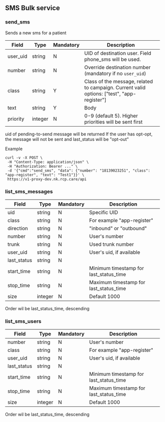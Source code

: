 ## SMS Bulk service

### send_sms

Sends a new sms for a patient

|Field|Type|Mandatory|Description
|---|---|---|---
|user_uid|string|N|UID of destination user. Field phone_sms will be used.
|number|string|N|Override destination number (mandatory if no `user_uid`)
|class|string|Y|Class of the message, related to campaign. Current valid options: ["test", "app-register"]
|text|string|Y|Body
|priority|integer|N|0-9 (default 5). Higher priorities will be sent first

uid of pending-to-send message will be returned
If the user has opt-opt, the message will not be sent and last_status will be "opt-out"

Example

```
curl -v -X POST \
 -H "Content-Type: application/json" \
 -H "Authorization: Bearer ..." \
 -d '{"cmd":"send_sms", "data": {"number": "18139023251", "class": "app-register", "text": "Test1"}}' \
 https://v1-proxy-dev.nk.rcp.care/api
```


### list_sms_messages

|Field|Type|Mandatory|Description
|---|---|---|---
|uid|string|N|Specific UID
|class|string|N|For example "app-register"
|direction|string|N|"inbound" or "outbound"
|number|string|N|User's number
|trunk|string|N|Used trunk number
|user_uid|string|N|User's uid, if available
|last_status|string|N|
|start_time|string|N|Minimum timestamp for last_status_time
|stop_time|string|N|Maximum timestamp for last_status_time
|size|integer|N|Default 1000

Order wil be last_status_time, descending

### list_sms_users

|Field|Type|Mandatory|Description
|---|---|---|---
|number|string|N|User's number
|class|string|N|For example "app-register"
|user_uid|string|N|User's uid, if available
|last_status|string|N|
|start_time|string|N|Minimum timestamp for last_status_time
|stop_time|string|N|Maximum timestamp for last_status_time
|size|integer|N|Default 1000

Order wil be last_status_time, descending
